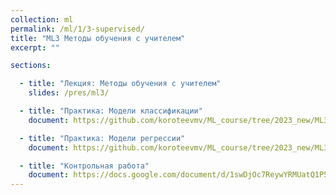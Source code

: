 ```yaml
---
collection: ml
permalink: /ml/1/3-supervised/
title: "ML3 Методы обучения с учителем"
excerpt: ""

sections:

  - title: "Лекция: Методы обучения с учителем"
    slides: /pres/ml3/

  - title: "Практика: Модели классификации" 
    document: https://github.com/koroteevmv/ML_course/tree/2023_new/ML3.1%20classification

  - title: "Практика: Модели регрессии" 
    document: https://github.com/koroteevmv/ML_course/tree/2023_new/ML3.3%20regression

  - title: "Контрольная работа" 
    document: https://docs.google.com/document/d/1swDjOc7ReywYRMUatQ1P5_e8TBNfTsiTDLS1_f7EvNA/edit?usp=sharing
---
```

